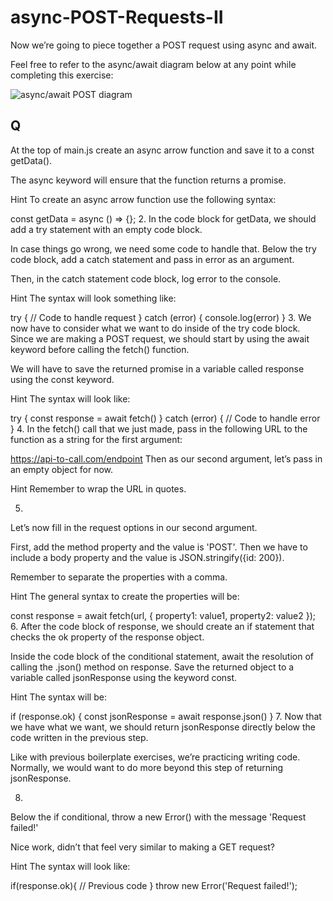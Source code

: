 # async-POST-Requests-II

Now we’re going to piece together a POST request using async and await.

Feel free to refer to the async/await diagram below at any point while completing this exercise:

![async/await POST diagram](https://content.codecademy.com/courses/intermediate-javascript-requests/diagrams/async%20await%20POST%20diagram.svg)

## Q

At the top of main.js create an async arrow function and save it to a const getData().

The async keyword will ensure that the function returns a promise.


Hint
To create an async arrow function use the following syntax:

const getData = async ()  => {};
2.
In the code block for getData, we should add a try statement with an empty code block.

In case things go wrong, we need some code to handle that. Below the try code block, add a catch statement and pass in error as an argument.

Then, in the catch statement code block, log error to the console.


Hint
The syntax will look something like:

try {
  // Code to handle request
} catch (error)  {
  console.log(error)
}
3.
We now have to consider what we want to do inside of the try code block. Since we are making a POST request, we should start by using the await keyword before calling the fetch() function.

We will have to save the returned promise in a variable called response using the const keyword.


Hint
The syntax will look like:

try {
  const response = await fetch()
} catch (error)  {
  // Code to handle error
}
4.
In the fetch() call that we just made, pass in the following URL to the function as a string for the first argument:

https://api-to-call.com/endpoint
Then as our second argument, let’s pass in an empty object for now.


Hint
Remember to wrap the URL in quotes.

5.
Let’s now fill in the request options in our second argument.

First, add the method property and the value is 'POST'. Then we have to include a body property and the value is JSON.stringify({id: 200}).

Remember to separate the properties with a comma.


Hint
The general syntax to create the properties will be:

const response = await fetch(url, { 
  property1: value1, 
  property2: value2
});
6.
After the code block of response, we should create an if statement that checks the ok property of the response object.

Inside the code block of the conditional statement, await the resolution of calling the .json() method on response. Save the returned object to a variable called jsonResponse using the keyword const.


Hint
The syntax will be:

if (response.ok) {
  const jsonResponse = await response.json()
}
7.
Now that we have what we want, we should return jsonResponse directly below the code written in the previous step.

Like with previous boilerplate exercises, we’re practicing writing code. Normally, we would want to do more beyond this step of returning jsonResponse.

8.
Below the if conditional, throw a new Error() with the message 'Request failed!'

Nice work, didn’t that feel very similar to making a GET request?


Hint
The syntax will look like:

if(response.ok){
  // Previous code
}
throw new Error('Request failed!');
